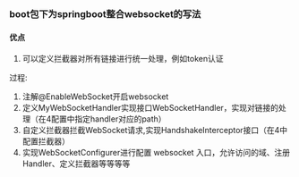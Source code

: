 ### boot包下为springboot整合websocket的写法

#### 优点
1. 可以定义拦截器对所有链接进行统一处理，例如token认证


过程:
1. 注解@EnableWebSocket开启websocket
2. 定义MyWebSocketHandler实现接口WebSocketHandler，实现对链接的处理（在4配置中指定handler对应的path）
3. 自定义拦截器拦截WebSocket请求,实现HandshakeInterceptor接口（在4中配置拦截器）
4. 实现WebSocketConfigurer进行配置 websocket 入口，允许访问的域、注册 Handler、定义拦截器等等等等
